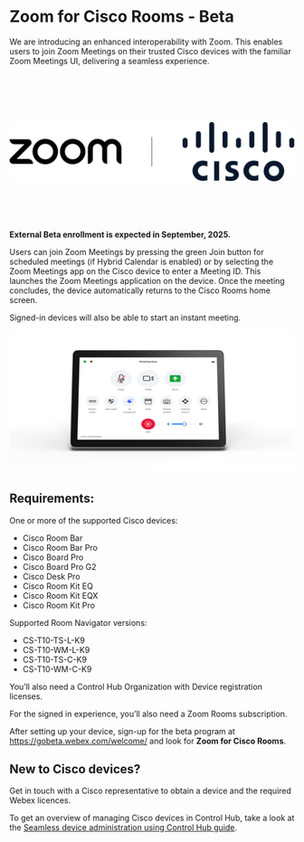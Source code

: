 # Zoom for Cisco Rooms - Beta

We are introducing an enhanced interoperability with Zoom. This enables users to join Zoom Meetings on their trusted Cisco devices with the familiar Zoom Meetings UI, delivering a seamless experience.
   
<br/><br/>  
<br/><br/>
<img src="/doc/images/Zoom/zoomCiscoBlack_horizontalLockup.png" alt="Decorative image of Zoom and Cisco logos." width="700">
<br/><br/>    
<br/><br/>   

**External Beta enrollment is expected in September, 2025.** 

Users can join Zoom Meetings by pressing the green Join button for scheduled meetings (if Hybrid Calendar is enabled) or by selecting the Zoom Meetings app on the Cisco device to enter a Meeting ID. This launches the Zoom Meetings application on the device. Once the meeting concludes, the device automatically returns to the Cisco Rooms home screen.

Signed-in devices will also be able to start an instant meeting.

<img src="/doc/images/Zoom/Navigator-Zoom.png" alt="Decorative image of the Zoom call controls." width="700">

<!-- Need to be super clear that this an enhancement on our device experience, not a new product. Need to tell that you get all the device stuff we have: signage, -->


## Requirements: 

One or more of the supported Cisco devices: 

*	Cisco Room Bar 
* Cisco Room Bar Pro 
*	Cisco Board Pro 
*	Cisco Board Pro G2 
*	Cisco Desk Pro 
*	Cisco Room Kit EQ 
*	Cisco Room Kit EQX 
*	Cisco Room Kit Pro

Supported Room Navigator versions: 

* CS-T10-TS-L-K9
* CS-T10-WM-L-K9
* CS-T10-TS-C-K9
* CS-T10-WM-C-K9

You’ll also need a Control Hub Organization with Device registration licenses. 

For the signed in experience, you’ll also need a Zoom Rooms subscription.

After setting up your device, sign-up for the beta program at https://gobeta.webex.com/welcome/ and look for **Zoom for Cisco Rooms**.

## New to Cisco devices?

Get in touch with a Cisco representative to obtain a device and the required Webex licences. 

To get an overview of managing Cisco devices in Control Hub, take a look at the [Seamless device administration using Control Hub guide](https://storage-us-gcs.bfldr.com/8qkm8mhh2gn6xkr4tp4gth/v/1247155171/original/Control%20Hub%20setup%20for%20Cisco%20devices%20(1%2030).pdf?Expires=1756458087&KeyName=gcs-bfldr-prod&Signature=NrGgvBX-AXnnvSQfEnnvDw3avpg=).
